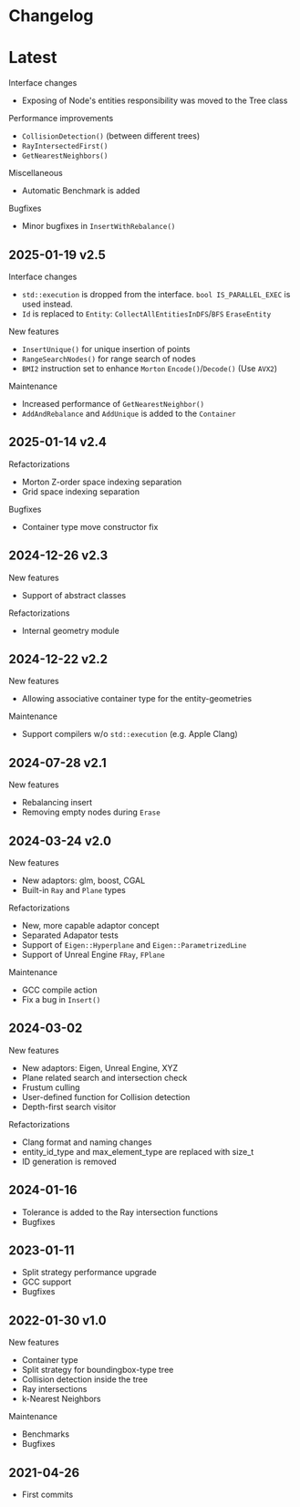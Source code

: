 # Changelog

# Latest
Interface changes
* Exposing of Node's entities responsibility was moved to the Tree class

Performance improvements
* `CollisionDetection()` (between different trees) 
* `RayIntersectedFirst()`
* `GetNearestNeighbors()`

Miscellaneous
* Automatic Benchmark is added

Bugfixes
* Minor bugfixes in `InsertWithRebalance()`

## 2025-01-19 v2.5
Interface changes
* `std::execution` is dropped from the interface. `bool IS_PARALLEL_EXEC` is used instead.
* `Id` is replaced to `Entity`: `CollectAllEntitiesInDFS`/`BFS` `EraseEntity`

New features
* `InsertUnique()` for unique insertion of points
* `RangeSearchNodes()` for range search of nodes
* `BMI2` instruction set to enhance `Morton` `Encode()`/`Decode()` (Use `AVX2`)

Maintenance
* Increased performance of `GetNearestNeighbor()`
* `AddAndRebalance` and `AddUnique` is added to the `Container`

## 2025-01-14 v2.4
Refactorizations
* Morton Z-order space indexing separation
* Grid space indexing separation

Bugfixes
* Container type move constructor fix

## 2024-12-26 v2.3
New features
* Support of abstract classes

Refactorizations
* Internal geometry module

## 2024-12-22 v2.2
New features
* Allowing associative container type for the entity-geometries

Maintenance
* Support compilers w/o `std::execution` (e.g. Apple Clang)

## 2024-07-28 v2.1
New features
* Rebalancing insert
* Removing empty nodes during `Erase`

## 2024-03-24 v2.0
New features
* New adaptors: glm, boost, CGAL
* Built-in `Ray` and `Plane` types

Refactorizations
* New, more capable adaptor concept
* Separated Adapator tests
* Support of `Eigen::Hyperplane` and `Eigen::ParametrizedLine`
* Support of Unreal Engine `FRay`, `FPlane`

Maintenance
* GCC compile action
* Fix a bug in `Insert()` 

## 2024-03-02
New features
* New adaptors: Eigen, Unreal Engine, XYZ
* Plane related search and intersection check
* Frustum culling
* User-defined function for Collision detection
* Depth-first search visitor

Refactorizations
* Clang format and naming changes
* entity_id_type and max_element_type are replaced with size_t
* ID generation is removed

## 2024-01-16
* Tolerance is added to the Ray intersection functions
* Bugfixes

## 2023-01-11
* Split strategy performance upgrade
* GCC support
* Bugfixes

## 2022-01-30 v1.0
New features
* Container type
* Split strategy for boundingbox-type tree
* Collision detection inside the tree
* Ray intersections
* k-Nearest Neighbors

Maintenance
* Benchmarks
* Bugfixes

## 2021-04-26
* First commits